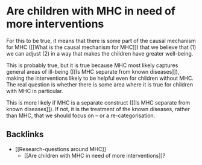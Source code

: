 # Are children with MHC in need of more interventions
For this to be true, it means that there is some part of the causal mechanism for MHC ([[What is the causal mechanism for MHC]]) that we believe that (1) we can adjust (2) in a way that makes the children have greater well-being.

This is probably true, but it is true because MHC most likely captures general areas of ill-being ([[Is MHC separate from known diseases]]), making the interventions likely to be helpful even for children without MHC. The real question is whether there is some area where it is true for children with MHC in particular.

This is more likely if MHC is a separate construct ([[Is MHC separate from known diseases]]). If not, it is the treatment of the known diseases, rather than MHC, that we should focus on – or a re-categorisation.

## Backlinks
* [[Research-questions around MHC]]
	* [[Are children with MHC in need of more interventions]]?

<!-- #service -->

<!-- {BearID:6954948C-9EEE-4DBC-8DC6-E6EF107DE7D4-15756-0000130B99F2022F} -->
